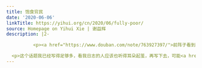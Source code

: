 ```yaml
---
title: 饱食穷民
date: '2020-06-06'
linkTitle: https://yihui.org/cn/2020/06/fully-poor/
source: Homepage on Yihui Xie | 谢益辉
description: |2-

          <p><a href="https://www.douban.com/note/763927397/">前阵子看到</a>一本叫《饱食穷民》的书，书我没读，但这标题取得很有矛盾意味：都能吃饱饭了，怎么还会是穷人呢？是的，肚子饱了以后，新的诱惑就来了，比如现今可能多数人都无法抗拒的消费主义。衣食足而知荣辱，这话放在当代，仿佛有了新的含义：衣食足之后，便有剩余的（甚至是旺盛的）精力去关注自己的外在荣辱，比如自己<a href="https://yihui.org/cn/2019/05/fat-heart/">是不是太胖</a>。若一个人活着只是为了接受商家的推销而买买买、或者他人对自己的看法而改改改，进而<a href="https://yihui.org/cn/2019/12/forever/">无法活出自我</a>，那他注定会是个永世不得翻身的穷人。</p>

  <p>这个话题我已经写得足够多，看我日志的人应该也听得耳朵起茧，再写下去，可能<a href="https://yihui.org/cn/2018/11/eat-more/">叔本华</a>、<a href="
---
```


